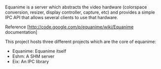 Equanime is a server which abstracts the video hardware (colorspace conversion, resizer, display controller, capture, etc) and provides a simple IPC API that allows several clients to use that hardware.

Reference [http://code.google.com/p/equanime/wiki/Equanime documentation]

This project hosts three different projects which are the core of equanime:
  * Equanime: Equanime itself
  * Eshm: A SHM server
  * Eix: An IPC library
